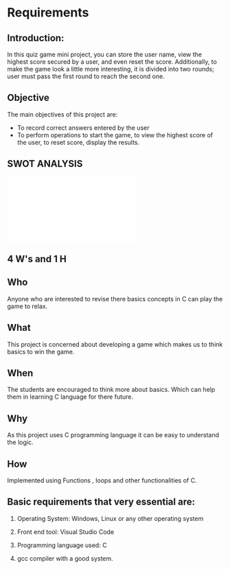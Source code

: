 ﻿# Requirements

## Introduction:
In this quiz game mini project, you can store the user name, view the highest score secured by a user, and even reset the score. Additionally, to make the game look a little more interesting, it is divided into two rounds; user must pass the first round to reach the second one.

## Objective
The main objectives of this project are:
-   To record correct answers entered by the user 
-   To perform operations to start the game, to view the highest score of the user, to reset score, display the results.

## SWOT ANALYSIS
![SWOT](file:///C:/Users/Home/Downloads/SWOT%20Analysis.html)


## **4 W's and 1 H**
## Who
Anyone who are interested to revise there basics concepts in C can play the game to relax.

## What
This project is concerned about developing a game which makes us to think basics to win the game.

## When

The students are encouraged to think more about basics. Which can help them in learning C language for there future.

## Why

As this project uses C programming language  it can be easy to understand the logic.

## How

Implemented using Functions , loops and other functionalities of C.

## Basic requirements that very essential are:

1. Operating System: Windows, Linux or any other operating system

2. Front end tool: Visual Studio Code

3. Programming language used: C
4. gcc compiler with a good system.



